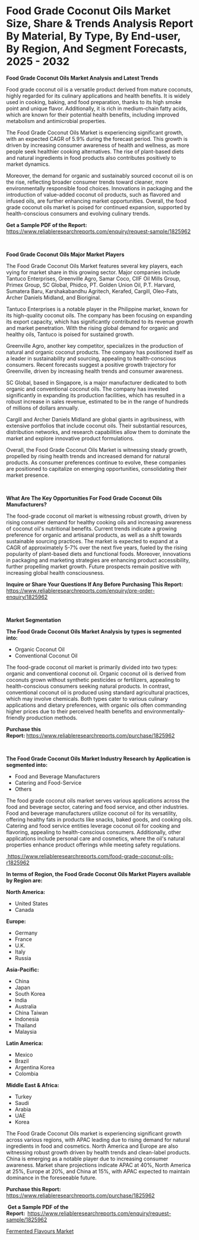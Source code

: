 <p><h1>Food Grade Coconut Oils Market Size, Share & Trends Analysis Report By Material, By Type, By End-user, By Region, And Segment Forecasts, 2025 - 2032</h1></p><p><strong>Food Grade Coconut Oils Market Analysis and Latest Trends</strong></p>
<p><p>Food grade coconut oil is a versatile product derived from mature coconuts, highly regarded for its culinary applications and health benefits. It is widely used in cooking, baking, and food preparation, thanks to its high smoke point and unique flavor. Additionally, it is rich in medium-chain fatty acids, which are known for their potential health benefits, including improved metabolism and antimicrobial properties.</p><p>The Food Grade Coconut Oils Market is experiencing significant growth, with an expected CAGR of 5.9% during the forecast period. This growth is driven by increasing consumer awareness of health and wellness, as more people seek healthier cooking alternatives. The rise of plant-based diets and natural ingredients in food products also contributes positively to market dynamics. </p><p>Moreover, the demand for organic and sustainably sourced coconut oil is on the rise, reflecting broader consumer trends toward cleaner, more environmentally responsible food choices. Innovations in packaging and the introduction of value-added coconut oil products, such as flavored and infused oils, are further enhancing market opportunities. Overall, the food grade coconut oils market is poised for continued expansion, supported by health-conscious consumers and evolving culinary trends.</p></p>
<p><strong>Get a Sample PDF of the Report:&nbsp;</strong> <a href="https://www.reliableresearchreports.com/enquiry/request-sample/1825962?utm_campaign=3012&utm_medium=2&utm_source=Github&utm_content=ia&utm_term=07042025&utm_id=food-grade-coconut-oils">https://www.reliableresearchreports.com/enquiry/request-sample/1825962</a></p>
<p>&nbsp;</p>
<p><strong>Food Grade Coconut Oils Major Market Players</strong></p>
<p><p>The Food Grade Coconut Oils Market features several key players, each vying for market share in this growing sector. Major companies include Tantuco Enterprises, Greenville Agro, Samar Coco, CIIF Oil Mills Group, Primex Group, SC Global, Phidco, PT. Golden Union Oil, P.T. Harvard, Sumatera Baru, Karshakabandhu Agritech, Kerafed, Cargill, Oleo-Fats, Archer Daniels Midland, and Bioriginal.</p><p>Tantuco Enterprises is a notable player in the Philippine market, known for its high-quality coconut oils. The company has been focusing on expanding its export capacity, which has significantly contributed to its revenue growth and market penetration. With the rising global demand for organic and healthy oils, Tantuco is poised for sustained growth.</p><p>Greenville Agro, another key competitor, specializes in the production of natural and organic coconut products. The company has positioned itself as a leader in sustainability and sourcing, appealing to health-conscious consumers. Recent forecasts suggest a positive growth trajectory for Greenville, driven by increasing health trends and consumer awareness.</p><p>SC Global, based in Singapore, is a major manufacturer dedicated to both organic and conventional coconut oils. The company has invested significantly in expanding its production facilities, which has resulted in a robust increase in sales revenue, estimated to be in the range of hundreds of millions of dollars annually. </p><p>Cargill and Archer Daniels Midland are global giants in agribusiness, with extensive portfolios that include coconut oils. Their substantial resources, distribution networks, and research capabilities allow them to dominate the market and explore innovative product formulations.</p><p>Overall, the Food Grade Coconut Oils Market is witnessing steady growth, propelled by rising health trends and increased demand for natural products. As consumer preferences continue to evolve, these companies are positioned to capitalize on emerging opportunities, consolidating their market presence.</p></p>
<p>&nbsp;</p>
<p><strong>What Are The Key Opportunities For Food Grade Coconut Oils Manufacturers?</strong></p>
<p><p>The food-grade coconut oil market is witnessing robust growth, driven by rising consumer demand for healthy cooking oils and increasing awareness of coconut oil's nutritional benefits. Current trends indicate a growing preference for organic and artisanal products, as well as a shift towards sustainable sourcing practices. The market is expected to expand at a CAGR of approximately 5-7% over the next five years, fueled by the rising popularity of plant-based diets and functional foods. Moreover, innovations in packaging and marketing strategies are enhancing product accessibility, further propelling market growth. Future prospects remain positive with increasing global health consciousness.</p></p>
<p><strong>Inquire or Share Your Questions If Any Before Purchasing This Report:</strong> <a href="https://www.reliableresearchreports.com/enquiry/pre-order-enquiry/1825962?utm_campaign=3012&utm_medium=2&utm_source=Github&utm_content=ia&utm_term=07042025&utm_id=food-grade-coconut-oils">https://www.reliableresearchreports.com/enquiry/pre-order-enquiry/1825962</a></p>
<p>&nbsp;</p>
<p><strong>Market Segmentation</strong></p>
<p><strong>The Food Grade Coconut Oils Market Analysis by types is segmented into:</strong></p>
<p><ul><li>Organic Coconut Oil</li><li>Conventional Coconut Oil</li></ul></p>
<p><p>The food-grade coconut oil market is primarily divided into two types: organic and conventional coconut oil. Organic coconut oil is derived from coconuts grown without synthetic pesticides or fertilizers, appealing to health-conscious consumers seeking natural products. In contrast, conventional coconut oil is produced using standard agricultural practices, which may involve chemicals. Both types cater to various culinary applications and dietary preferences, with organic oils often commanding higher prices due to their perceived health benefits and environmentally-friendly production methods.</p></p>
<p><strong>Purchase this Report:&nbsp;</strong><a href="https://www.reliableresearchreports.com/purchase/1825962?utm_campaign=3012&utm_medium=2&utm_source=Github&utm_content=ia&utm_term=07042025&utm_id=food-grade-coconut-oils">https://www.reliableresearchreports.com/purchase/1825962</a></p>
<p>&nbsp;</p>
<p><strong>The Food Grade Coconut Oils Market Industry Research by Application is segmented into:</strong></p>
<p><ul><li>Food and Beverage Manufacturers</li><li>Catering and Food-Service</li><li>Others</li></ul></p>
<p><p>The food grade coconut oils market serves various applications across the food and beverage sector, catering and food service, and other industries. Food and beverage manufacturers utilize coconut oil for its versatility, offering healthy fats in products like snacks, baked goods, and cooking oils. Catering and food service entities leverage coconut oil for cooking and flavoring, appealing to health-conscious consumers. Additionally, other applications include personal care and cosmetics, where the oil's natural properties enhance product offerings while meeting safety regulations.</p></p>
<p><a href="https://www.reliableresearchreports.com/food-grade-coconut-oils-r1825962?utm_campaign=3012&utm_medium=2&utm_source=Github&utm_content=ia&utm_term=07042025&utm_id=food-grade-coconut-oils">&nbsp;https://www.reliableresearchreports.com/food-grade-coconut-oils-r1825962</a></p>
<p><strong>In terms of Region, the Food Grade Coconut Oils Market Players available by Region are:</strong></p>
<p>
    <p> <strong> North America: </strong>
        <ul>
            <li>United States</li>
            <li>Canada</li>
        </ul>
        </p> 
    <p> <strong> Europe: </strong>
        <ul>
            <li>Germany</li>
            <li>France</li>
            <li>U.K.</li>
            <li>Italy</li>
            <li>Russia</li>
        </ul>
        </p> 
    <p> <strong> Asia-Pacific: </strong>
        <ul>
            <li>China</li>
            <li>Japan</li>
            <li>South Korea</li>
            <li>India</li>
            <li>Australia</li>
            <li>China Taiwan</li>
            <li>Indonesia</li>
            <li>Thailand</li>
            <li>Malaysia</li>
        </ul>
        </p> 
    <p> <strong> Latin America: </strong>
        <ul>
            <li>Mexico</li>
            <li>Brazil</li>
            <li>Argentina Korea</li>
            <li>Colombia</li>
        </ul>
        </p> 
    <p> <strong> Middle East & Africa: </strong>
        <ul>
            <li>Turkey</li>
            <li>Saudi</li>
            <li>Arabia</li>
            <li>UAE</li>
            <li>Korea</li>
        </ul>
    </p>
    </p>
<p><p>The Food Grade Coconut Oils market is experiencing significant growth across various regions, with APAC leading due to rising demand for natural ingredients in food and cosmetics. North America and Europe are also witnessing robust growth driven by health trends and clean-label products. China is emerging as a notable player due to increasing consumer awareness. Market share projections indicate APAC at 40%, North America at 25%, Europe at 20%, and China at 15%, with APAC expected to maintain dominance in the foreseeable future.</p></p>
<p><strong>Purchase this Report: </strong><a href="https://www.reliableresearchreports.com/purchase/1825962?utm_campaign=3012&utm_medium=2&utm_source=Github&utm_content=ia&utm_term=07042025&utm_id=food-grade-coconut-oils">https://www.reliableresearchreports.com/purchase/1825962</a></p>
<p>&nbsp;<strong>Get a Sample PDF of the Report:&nbsp;&nbsp;</strong><a href="https://www.reliableresearchreports.com/enquiry/request-sample/1825962?utm_campaign=3012&utm_medium=2&utm_source=Github&utm_content=ia&utm_term=07042025&utm_id=food-grade-coconut-oils">https://www.reliableresearchreports.com/enquiry/request-sample/1825962</a></p>
<p><strong></strong></p>
<p><p><a href="https://github.com/genayziben/Market-Research-Report-List-1/blob/main/fermented-flavours-market.md?utm_campaign=3012&utm_medium=2&utm_source=Github&utm_content=ia&utm_term=07042025&utm_id=food-grade-coconut-oils">Fermented Flavours Market</a></p></p>